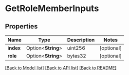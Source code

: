 # GetRoleMemberInputs

## Properties

Name | Type | Description | Notes
------------ | ------------- | ------------- | -------------
**index** | Option<**String**> | uint256 | [optional]
**role** | Option<**String**> | bytes32 | [optional]

[[Back to Model list]](../README.md#documentation-for-models) [[Back to API list]](../README.md#documentation-for-api-endpoints) [[Back to README]](../README.md)


